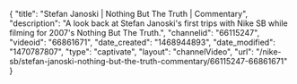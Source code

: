 {
    "title": "Stefan Janoski | Nothing But The Truth | Commentary",
    "description": "A look back at Stefan Janoski's first trips with Nike SB while filming for 2007's Nothing But The Truth.",
    "channelid": "66115247",
    "videoid": "66861671",
    "date_created": "1468944893",
    "date_modified": "1470787807",
    "type": "captivate",
    "layout": "channelVideo",
    "url": "\/nike-sb\/stefan-janoski-nothing-but-the-truth-commentary\/66115247-66861671"
}